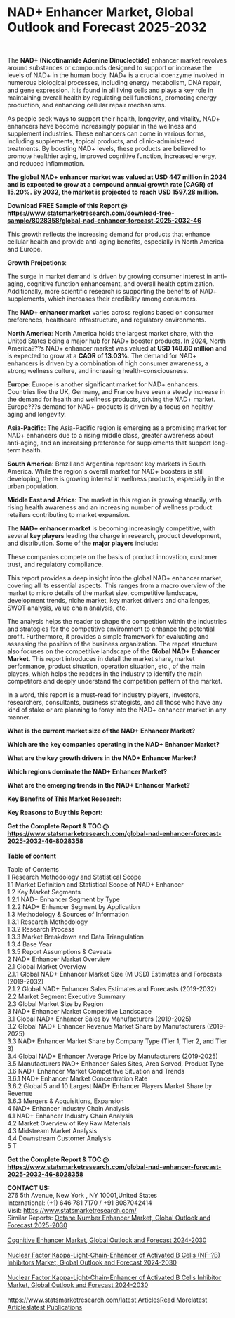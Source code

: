 <h1>NAD+ Enhancer Market, Global Outlook and Forecast 2025-2032</h1><br/><p>The <strong>NAD+ (Nicotinamide Adenine Dinucleotide)</strong> enhancer market revolves around substances or compounds designed to support or increase the levels of NAD+ in the human body. NAD+ is a crucial coenzyme involved in numerous biological processes, including energy metabolism, DNA repair, and gene expression. It is found in all living cells and plays a key role in maintaining overall health by regulating cell functions, promoting energy production, and enhancing cellular repair mechanisms.</p><p>As people seek ways to support their health, longevity, and vitality, NAD+ enhancers have become increasingly popular in the wellness and supplement industries. These enhancers can come in various forms, including supplements, topical products, and clinic-administered treatments. By boosting NAD+ levels, these products are believed to promote healthier aging, improved cognitive function, increased energy, and reduced inflammation.</p><p><strong>The global NAD+ enhancer market was valued at USD 447 million in 2024 and is expected to grow at a compound annual growth rate (<strong>CAGR</strong>) of 15.20%. By 2032, the market is projected to reach USD 1597.28 million. </strong></p><p><strong>Download FREE Sample of this Report @ <a href="https://www.statsmarketresearch.com/download-free-sample/8028358/global-nad-enhancer-forecast-2025-2032-46">https://www.statsmarketresearch.com/download-free-sample/8028358/global-nad-enhancer-forecast-2025-2032-46</a></strong></p><p>This growth reflects the increasing demand for products that enhance cellular health and provide anti-aging benefits, especially in North America and Europe.</p><p><strong>Growth Projections</strong>:</p><p>The surge in market demand is driven by growing consumer interest in anti-aging, cognitive function enhancement, and overall health optimization. Additionally, more scientific research is supporting the benefits of NAD+ supplements, which increases their credibility among consumers.</p><p>The <strong>NAD+ enhancer market</strong> varies across regions based on consumer preferences, healthcare infrastructure, and regulatory environments.</p><p><strong>North America</strong>: North America holds the largest market share, with the United States being a major hub for NAD+ booster products. In 2024, North America???s NAD+ enhancer market was valued at <strong>USD 148.80 million</strong> and is expected to grow at a <strong><strong>CAGR</strong> of 13.03%</strong>. The demand for NAD+ enhancers is driven by a combination of high consumer awareness, a strong wellness culture, and increasing health-consciousness.</p><p><strong>Europe</strong>: Europe is another significant market for NAD+ enhancers. Countries like the UK, Germany, and France have seen a steady increase in the demand for health and wellness products, driving the NAD+ market. Europe???s demand for NAD+ products is driven by a focus on healthy aging and longevity.</p><p><strong>Asia-Pacific</strong>: The Asia-Pacific region is emerging as a promising market for NAD+ enhancers due to a rising middle class, greater awareness about anti-aging, and an increasing preference for supplements that support long-term health.</p><p><strong>South America</strong>: Brazil and Argentina represent key markets in South America. While the region's overall market for NAD+ boosters is still developing, there is growing interest in wellness products, especially in the urban population.</p><p><strong>Middle East and Africa</strong>: The market in this region is growing steadily, with rising health awareness and an increasing number of wellness product retailers contributing to market expansion.</p><p>The <strong>NAD+ enhancer market</strong> is becoming increasingly competitive, with several <strong>key players</strong> leading the charge in research, product development, and distribution. Some of the <strong><strong>major players</strong></strong> include:</p><p>These companies compete on the basis of product innovation, customer trust, and regulatory compliance.</p><p>This report provides a deep insight into the global NAD+ enhancer market, covering all its essential aspects. This ranges from a macro overview of the market to micro details of the market size, competitive landscape, development trends, niche market, key market drivers and challenges, SWOT analysis, value chain analysis, etc.</p><p>The analysis helps the reader to shape the competition within the industries and strategies for the competitive environment to enhance the potential profit. Furthermore, it provides a simple framework for evaluating and assessing the position of the business organization. The report structure also focuses on the competitive landscape of the <strong>Global NAD+ Enhancer Market</strong>. This report introduces in detail the market share, market performance, product situation, operation situation, etc., of the main players, which helps the readers in the industry to identify the main competitors and deeply understand the competition pattern of the market.</p><p>In a word, this report is a must-read for industry players, investors, researchers, consultants, business strategists, and all those who have any kind of stake or are planning to foray into the NAD+ enhancer market in any manner.</p><p><strong>What is the current market size of the NAD+ Enhancer Market?</strong></p><p><strong>Which are the key companies operating in the NAD+ Enhancer Market?</strong></p><p><strong>What are the key growth drivers in the NAD+ Enhancer Market?</strong></p><p><strong>Which regions dominate the NAD+ Enhancer Market?</strong></p><p><strong>What are the emerging trends in the NAD+ Enhancer Market?</strong></p><p><strong>Key Benefits of This Market Research:</strong></p><p><strong>Key <strong>Reasons to Buy</strong> this Report:</strong></p><div><b>Get the Complete Report & TOC @ <a href="https://www.statsmarketresearch.com/global-nad-enhancer-forecast-2025-2032-46-8028358">https://www.statsmarketresearch.com/global-nad-enhancer-forecast-2025-2032-46-8028358</a></b></div><br><b>Table of content</b><p>Table of Contents<br />1 Research Methodology and Statistical Scope<br />1.1 Market Definition and Statistical Scope of NAD+ Enhancer<br />1.2 Key Market Segments<br />1.2.1 NAD+ Enhancer Segment by Type<br />1.2.2 NAD+ Enhancer Segment by Application<br />1.3 Methodology & Sources of Information<br />1.3.1 Research Methodology<br />1.3.2 Research Process<br />1.3.3 Market Breakdown and Data Triangulation<br />1.3.4 Base Year<br />1.3.5 Report Assumptions & Caveats<br />2 NAD+ Enhancer Market Overview<br />2.1 Global Market Overview<br />2.1.1 Global NAD+ Enhancer Market Size (M USD) Estimates and Forecasts (2019-2032)<br />2.1.2 Global NAD+ Enhancer Sales Estimates and Forecasts (2019-2032)<br />2.2 Market Segment Executive Summary<br />2.3 Global Market Size by Region<br />3 NAD+ Enhancer Market Competitive Landscape<br />3.1 Global NAD+ Enhancer Sales by Manufacturers (2019-2025)<br />3.2 Global NAD+ Enhancer Revenue Market Share by Manufacturers (2019-2025)<br />3.3 NAD+ Enhancer Market Share by Company Type (Tier 1, Tier 2, and Tier 3)<br />3.4 Global NAD+ Enhancer Average Price by Manufacturers (2019-2025)<br />3.5 Manufacturers NAD+ Enhancer Sales Sites, Area Served, Product Type<br />3.6 NAD+ Enhancer Market Competitive Situation and Trends<br />3.6.1 NAD+ Enhancer Market Concentration Rate<br />3.6.2 Global 5 and 10 Largest NAD+ Enhancer Players Market Share by Revenue<br />3.6.3 Mergers & Acquisitions, Expansion<br />4 NAD+ Enhancer Industry Chain Analysis<br />4.1 NAD+ Enhancer Industry Chain Analysis<br />4.2 Market Overview of Key Raw Materials<br />4.3 Midstream Market Analysis<br />4.4 Downstream Customer Analysis<br />5 T<br><div><b>Get the Complete Report & TOC @ <a href="https://www.statsmarketresearch.com/global-nad-enhancer-forecast-2025-2032-46-8028358">https://www.statsmarketresearch.com/global-nad-enhancer-forecast-2025-2032-46-8028358</a></b></div></p> <b>CONTACT US:</b><br>276 5th Avenue, New York , NY 10001,United States<br>International: (+1) 646 781 7170 / +91 8087042414<br>Visit: <a href="https://www.statsmarketresearch.com/">https://www.statsmarketresearch.com/</a><br>Similar Reports: <a href="https://www.statsmarketresearch.com/global-nad-enhancer-forecast-2025-2032-46-8028358">Octane Number Enhancer Market, Global Outlook and Forecast 2025-2030</a><br/><br/><a href="https://www.statsmarketresearch.com/global-nad-enhancer-forecast-2025-2032-46-8028358">Cognitive Enhancer Market, Global Outlook and Forecast 2024-2030</a><br/><br/><a href="https://www.statsmarketresearch.com/global-nad-enhancer-forecast-2025-2032-46-8028358">Nuclear Factor Kappa-Light-Chain-Enhancer of Activated B Cells (NF-?B) Inhibitors Market, Global Outlook and Forecast 2024-2030</a><br/><br/><a href="https://www.statsmarketresearch.com/global-nad-enhancer-forecast-2025-2032-46-8028358">Nuclear Factor Kappa-Light-Chain-Enhancer of Activated B Cells Inhibitor Market, Global Outlook and Forecast 2024-2030</a><br/><br/><a href="https://gyeongbokgung.com">https://www.statsmarketresearch.com/</a><a href="https://hallyeomaritime.com">latest Articles</a><a href="https://jingwansa.com">Read More</a><a href=https://nguoiviet.jp/">latest Articles</a><a href="https://www.intelmarketresearch.com/">latest Publications</a>